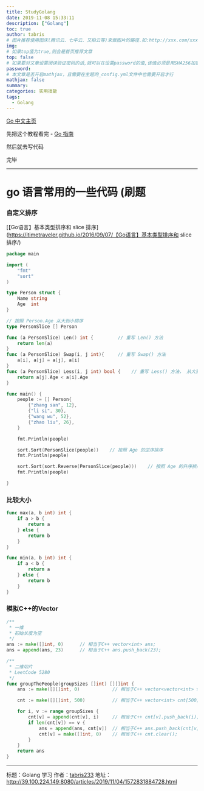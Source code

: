 ```yaml
---
title: StudyGolang
date: 2019-11-08 15:33:11
description: ["Golang"]
toc: true
author: tabris
# 图片推荐使用图床(腾讯云、七牛云、又拍云等)来做图片的路径.如:http://xxx.com/xxx.jpg
img:
# 如果top值为true,则会是首页推荐文章
top: false
# 如果要对文章设置阅读验证密码的话,就可以在设置password的值,该值必须是用SHA256加密后的密码,防止被他人识破
password:
# 本文章是否开启mathjax，且需要在主题的_config.yml文件中也需要开启才行
mathjax: false
summary:
categories: 实用技能
tags:
  - Golang
---
```




[Go 中文主页](https://go-zh.org/)

先把这个教程看完 - [Go 指南](https://tour.go-zh.org/)

<!-- more -->

然后就去写代码

完毕

------

# go 语言常用的一些代码 (刷题

### 自定义排序

[【Go语言】基本类型排序和 slice 排序](https://itimetraveler.github.io/2016/09/07/【Go语言】基本类型排序和 slice 排序/)

```go
package main

import (
    "fmt"
    "sort"
)

type Person struct {
    Name string
    Age  int
}

// 按照 Person.Age 从大到小排序
type PersonSlice [] Person

func (a PersonSlice) Len() int {    	 // 重写 Len() 方法
    return len(a)
}
func (a PersonSlice) Swap(i, j int){     // 重写 Swap() 方法
    a[i], a[j] = a[j], a[i]
}
func (a PersonSlice) Less(i, j int) bool {    // 重写 Less() 方法， 从大到小排序
    return a[j].Age < a[i].Age
}

func main() {
    people := [] Person{
        {"zhang san", 12},
        {"li si", 30},
        {"wang wu", 52},
        {"zhao liu", 26},
    }

    fmt.Println(people)

    sort.Sort(PersonSlice(people))    // 按照 Age 的逆序排序
    fmt.Println(people)

    sort.Sort(sort.Reverse(PersonSlice(people)))    // 按照 Age 的升序排序
    fmt.Println(people)

}
```

### 比较大小

```go
func max(a, b int) int {
	if a > b {
		return a
	} else {
		return b
	}
}

func min(a, b int) int {
	if a < b {
		return a
	} else {
		return b
	}
}
```

### 模拟C++的Vector

```go
/**
 * 一维
 * 初始长度为空
 */
ans := make([]int, 0)      // 相当于C++ vector<int> ans;
ans = append(ans, 23)      // 相当于C++ ans.push_back(23);

/**
 * 二维切片
 * LeetCode 5280
 */
func groupThePeople(groupSizes []int) [][]int {
    ans := make([][]int, 0)            // 相当于C++ vector<vector<int> > ans;

    cnt := make([][]int, 500)          // 相当于C++ vector<int> cnt[500];

    for i, v := range groupSizes {
        cnt[v] = append(cnt[v], i)     // 相当于C++ cnt[v].push_back(i);
        if len(cnt[v]) == v {
            ans = append(ans, cnt[v])  // 相当于C++ ans.push_back(cnt[v]);
            cnt[v] = make([]int, 0)    // 相当于C++ cnt.clear();
        }
    }
    return ans
}
```

------

标题：Golang 学习
作者：[tabris233](http://39.100.224.149:8080/)
地址：http://39.100.224.149:8080/articles/2019/11/04/1572831884728.html

